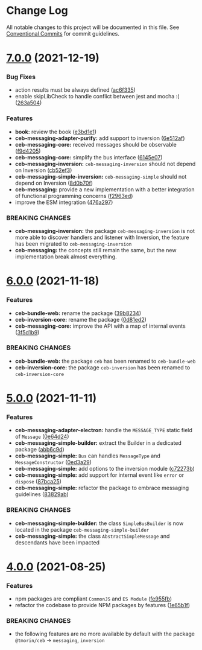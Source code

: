 # Change Log

All notable changes to this project will be documented in this file.
See [Conventional Commits](https://conventionalcommits.org) for commit guidelines.

# [7.0.0](https://github.com/tmorin/ceb/compare/v6.1.0...v7.0.0) (2021-12-19)


### Bug Fixes

* action results must be always defined ([ac6f335](https://github.com/tmorin/ceb/commit/ac6f3352db2e91b226bdbda6849b5c21dd6759c8))
* enable skipLibCheck to handle conflict between jest and mocha :( ([263a504](https://github.com/tmorin/ceb/commit/263a5043babbd8d8c9b77f223cea1fc33d79cb02))


### Features

* **book:** review the book ([e3bd1e1](https://github.com/tmorin/ceb/commit/e3bd1e16da1b1f07c3a4a49be603a11bc434d72f))
* **ceb-messaging-adapter-purify:** add support to inversion ([6e512af](https://github.com/tmorin/ceb/commit/6e512af0463f0d27b203f1a09f9fddc680d4b60a))
* **ceb-messaging-core:** received messages should be observable ([f9d4205](https://github.com/tmorin/ceb/commit/f9d42056b281ddaeae59239199a4b7442ed73ffa))
* **ceb-messaging-core:** simplify the bus interface ([6145e07](https://github.com/tmorin/ceb/commit/6145e07fddba77030984ab341944e4cc5e79c5c1))
* **ceb-messaging-inversion:** `ceb-messaging-inversion` should not depend on Inversion ([cb52ef3](https://github.com/tmorin/ceb/commit/cb52ef3d3068a97cf83d17728c1d15e8e6924fd0))
* **ceb-messaging-simple-inversion:** `ceb-messaging-simple` should not depend on Inversion ([8d0b70f](https://github.com/tmorin/ceb/commit/8d0b70f72f04d268a16a3ce7105da7e8ca8f4f1b))
* **ceb-messaging:** provide a new implementation with a better integration of functional programming concerns ([f2963ed](https://github.com/tmorin/ceb/commit/f2963edc916eda4a0db1d1bd6e6bb534804a5271))
* improve the ESM integration ([476a297](https://github.com/tmorin/ceb/commit/476a297575e2311ba599ca678784f71d34666afd))


### BREAKING CHANGES

* **ceb-messaging-inversion:** the package `ceb-messaging-inversion` is not more able to discover handlers and listener with Inversion, the feature has been migrated to `ceb-messaging-inversion`
* **ceb-messaging:** the concepts still remain the same, but the new implementation break almost everything.





# [6.0.0](https://github.com/tmorin/ceb/compare/v5.0.2...v6.0.0) (2021-11-18)


### Features

* **ceb-bundle-web:** rename the package ([39b8234](https://github.com/tmorin/ceb/commit/39b82341e4af1e3f68ad21785ea3c23b1fef5eb2))
* **ceb-inversion-core:** rename the package ([0d81ed2](https://github.com/tmorin/ceb/commit/0d81ed27d528890a5fc58e5410122a9480622c1e))
* **ceb-messaging-core:** improve the API with a map of internal events ([3f5d1b9](https://github.com/tmorin/ceb/commit/3f5d1b9fb14b2c50750703a334ee428b36f03f68))


### BREAKING CHANGES

* **ceb-bundle-web:** the package `ceb` has been renamed to `ceb-bundle-web`
* **ceb-inversion-core:** the package `ceb-inversion` has been renamed to `ceb-inversion-core`





# [5.0.0](https://github.com/tmorin/ceb/compare/v4.0.2...v5.0.0) (2021-11-11)


### Features

* **ceb-messaging-adapter-electron:** handle the `MESSAGE_TYPE` static field of `Message` ([0e64d24](https://github.com/tmorin/ceb/commit/0e64d2456e7d0b729643b419a29c49231a856e3c))
* **ceb-messaging-simple-builder:** extract the Builder in a dedicated package ([abb6c9d](https://github.com/tmorin/ceb/commit/abb6c9dc024d0dbc5e2d1140b2c5b0ce0cf46207))
* **ceb-messaging-simple:** `Bus` can handles `MessageType` and `MessageConstructor` ([0ed3a29](https://github.com/tmorin/ceb/commit/0ed3a2929c0f3e9a3d62230ec6427d9b91571560))
* **ceb-messaging-simple:** add options to the inversion module ([c72273b](https://github.com/tmorin/ceb/commit/c72273b6c4ffa128fa77b157c6db52429d1907a1))
* **ceb-messaging-simple:** add support for internal event like `error` or `dispose` ([87bca25](https://github.com/tmorin/ceb/commit/87bca25a96d3b5f7184ab97c65c86649f062a18d))
* **ceb-messaging-simple:** refactor the package to embrace messaging guidelines ([83829ab](https://github.com/tmorin/ceb/commit/83829ab70aeeb84f7b34b0bee91772f731e35dc4))


### BREAKING CHANGES

* **ceb-messaging-simple-builder:** the class `SimpleBusBuilder` is now located in the package `ceb-messaging-simple-builder`
* **ceb-messaging-simple:** the class `AbstractSimpleMessage` and descendants have been impacted





# [4.0.0](https://github.com/tmorin/ceb/compare/v3.5.0...v4.0.0) (2021-08-25)


### Features

* npm packages are compliant `CommonJS` and `ES Module` ([fe955fb](https://github.com/tmorin/ceb/commit/fe955fb6257b0750f93c477e76f8593af335da6d))
* refactor the codebase to provide NPM packages by features ([1e65b1f](https://github.com/tmorin/ceb/commit/1e65b1fd968dff22f30338550ba4b705b04ddc59))


### BREAKING CHANGES

* the following features are no more available by default with the package `@tmorin/ceb` -> `messaging`, `inversion`
